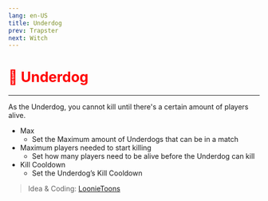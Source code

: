 ```yaml
---
lang: en-US
title: Underdog
prev: Trapster
next: Witch
---
```


# <font color="red">🐶 <b>Underdog</b></font> <Badge text="Killing" type="tip" vertical="middle"/>
---

As the Underdog, you cannot kill until there's a certain amount of players alive.
* Max
  * Set the Maximum amount of Underdogs that can be in a match
* Maximum players needed to start killing
  * Set how many players need to be alive before the Underdog can kill
* Kill Cooldown
  * Set the Underdog’s Kill Cooldown

> Idea & Coding: [LoonieToons](https://github.com/Loonie-Toons)